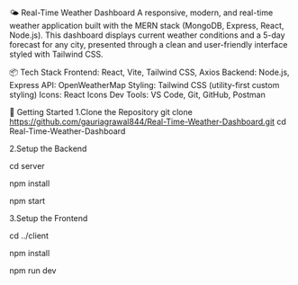 🌤 Real-Time Weather Dashboard A responsive, modern, and real-time weather application built with the MERN stack (MongoDB, Express, React, Node.js). This dashboard displays current weather conditions and a 5-day forecast for any city, presented through a clean and user-friendly interface styled with Tailwind CSS.

📦 Tech Stack Frontend: React, Vite, Tailwind CSS, Axios Backend: Node.js, Express API: OpenWeatherMap Styling: Tailwind CSS (utility-first custom styling) Icons: React Icons Dev Tools: VS Code, Git, GitHub, Postman

🚀 Getting Started 1.Clone the Repository git clone https://github.com/gauriagrawal844/Real-Time-Weather-Dashboard.git cd Real-Time-Weather-Dashboard

2.Setup the Backend

cd server

npm install

npm start

3.Setup the Frontend

cd ../client

npm install

npm run dev

